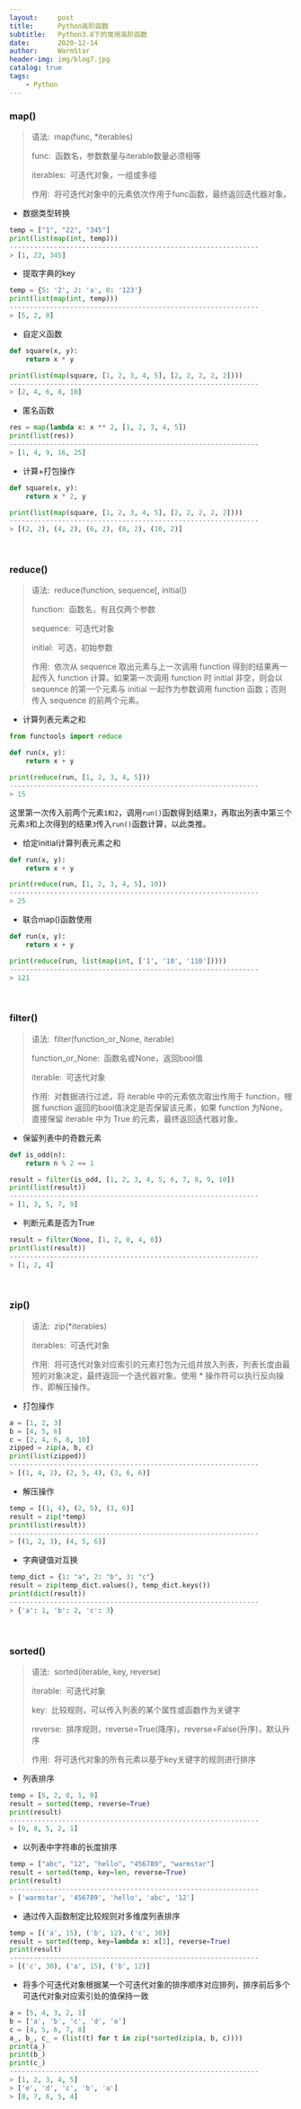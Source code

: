 ```yaml
---
layout:     post   				    
title:      Python高阶函数 				
subtitle:   Python3.8下的常用高阶函数
date:       2020-12-14 				
author:     WarmStar 						
header-img: img/blog7.jpg 	
catalog: true 				
tags:							
    - Python
---
```


### map()

> 语法:&nbsp;&nbsp;map(func, *iterables) 
>
> func:&nbsp;&nbsp;函数名，参数数量与iterable数量必须相等
>
> iterables:&nbsp;&nbsp;可迭代对象，一组或多组
>
> 作用:&nbsp;&nbsp;将可迭代对象中的元素依次作用于func函数，最终返回迭代器对象。

+ 数据类型转换

```python
temp = ["1", "22", "345"]
print(list(map(int, temp)))
--------------------------------------------------------------
> [1, 22, 345]
```

+ 提取字典的key

```python
temp = {5: '2', 2: 'a', 8: '123'}
print(list(map(int, temp)))
--------------------------------------------------------------
> [5, 2, 8]
```

+ 自定义函数

```python
def square(x, y):
    return x * y

print(list(map(square, [1, 2, 3, 4, 5], [2, 2, 2, 2, 2])))
--------------------------------------------------------------
> [2, 4, 6, 8, 10]
```

+ 匿名函数

```python
res = map(lambda x: x ** 2, [1, 2, 3, 4, 5])
print(list(res))
--------------------------------------------------------------
> [1, 4, 9, 16, 25]
```

+ 计算+打包操作

```python
def square(x, y):
    return x * 2, y

print(list(map(square, [1, 2, 3, 4, 5], [2, 2, 2, 2, 2])))
--------------------------------------------------------------
> [(2, 2), (4, 2), (6, 2), (8, 2), (10, 2)]
```

<br/>

### reduce()

> 语法:&nbsp;&nbsp;reduce(function, sequence[, initial])
>
> function:&nbsp;&nbsp;函数名，有且仅两个参数
>
> sequence:&nbsp;&nbsp;可迭代对象
>
> initial:&nbsp;&nbsp;可选，初始参数
>
> 作用:&nbsp;&nbsp;依次从 sequence 取出元素与上一次调用 function 得到的结果再一起传入 function 计算。如果第一次调用 function 时 initial 非空，则会以 sequence 的第一个元素与 initial 一起作为参数调用 function 函数；否则传入 sequence 的前两个元素。

+ 计算列表元素之和

```python
from functools import reduce

def run(x, y):
    return x + y

print(reduce(run, [1, 2, 3, 4, 5]))
--------------------------------------------------------------
> 15
```

这里第一次传入前两个元素`1和2`，调用`run()`函数得到结果`3`，再取出列表中第三个元素`3`和上次得到的结果`3`传入`run()`函数计算，以此类推。

+ 给定initial计算列表元素之和

```python
def run(x, y):
    return x + y

print(reduce(run, [1, 2, 3, 4, 5], 10))
--------------------------------------------------------------
> 25
```

+ 联合map()函数使用

```python
def run(x, y):
    return x + y

print(reduce(run, list(map(int, ['1', '10', '110']))))
--------------------------------------------------------------
> 121
```

<br/>

### filter()

> 语法:&nbsp;&nbsp;filter(function_or_None, iterable)
>
> function_or_None:&nbsp;&nbsp;函数名或None，返回bool值
>
> iterable:&nbsp;&nbsp;可迭代对象
>
> 作用:&nbsp;&nbsp;对数据进行过滤，将 iterable 中的元素依次取出作用于 function，根据 function 返回的bool值决定是否保留该元素，如果 function 为None，直接保留 iterable 中为 True 的元素，最终返回迭代器对象。

+ 保留列表中的奇数元素

```python
def is_odd(n):
    return n % 2 == 1

result = filter(is_odd, [1, 2, 3, 4, 5, 6, 7, 8, 9, 10])
print(list(result))
--------------------------------------------------------------
> [1, 3, 5, 7, 9]
```

+ 判断元素是否为True

```python
result = filter(None, [1, 2, 0, 4, 0])
print(list(result))
--------------------------------------------------------------
> [1, 2, 4]
```

<br/>

### zip()

> 语法:&nbsp;&nbsp;zip(*iterables)
>
> iterables:&nbsp;&nbsp;可迭代对象
>
> 作用:&nbsp;&nbsp;将可迭代对象对应索引的元素打包为元组并放入列表，列表长度由最短的对象决定，最终返回一个迭代器对象。使用 * 操作符可以执行反向操作，即解压操作。

+ 打包操作

```python
a = [1, 2, 3]
b = [4, 5, 6]
c = [2, 4, 6, 8, 10]
zipped = zip(a, b, c)
print(list(zipped))
--------------------------------------------------------------
> [(1, 4, 2), (2, 5, 4), (3, 6, 6)]
```

+ 解压操作

```python
temp = [(1, 4), (2, 5), (3, 6)]
result = zip(*temp)
print(list(result))
--------------------------------------------------------------
> [(1, 2, 3), (4, 5, 6)]
```

+ 字典键值对互换

```python
temp_dict = {1: "a", 2: "b", 3: "c"}
result = zip(temp_dict.values(), temp_dict.keys())
print(dict(result))
--------------------------------------------------------------
> {'a': 1, 'b': 2, 'c': 3}
```

<br/>

### sorted()

> 语法:&nbsp;&nbsp;sorted(iterable, key, reverse)
>
> iterable:&nbsp;&nbsp;可迭代对象
>
> key:&nbsp;&nbsp;比较规则，可以传入列表的某个属性或函数作为关键字
>
> reverse:&nbsp;&nbsp;排序规则，reverse=True(降序)，reverse=False(升序)，默认升序
>
> 作用:&nbsp;&nbsp;将可迭代对象的所有元素以基于key关键字的规则进行排序

+ 列表排序

```python
temp = [5, 2, 8, 1, 9]
result = sorted(temp, reverse=True)
print(result)
--------------------------------------------------------------
> [9, 8, 5, 2, 1]
```

+ 以列表中字符串的长度排序

```python
temp = ["abc", "12", "hello", "456789", "warmstar"]
result = sorted(temp, key=len, reverse=True)
print(result)
--------------------------------------------------------------
> ['warmstar', '456789', 'hello', 'abc', '12']
```

+ 通过传入函数制定比较规则对多维度列表排序

```python
temp = [('a', 15), ('b', 12), ('c', 30)]
result = sorted(temp, key=lambda x: x[1], reverse=True)
print(result)
--------------------------------------------------------------
> [('c', 30), ('a', 15), ('b', 12)]
```

+ 将多个可迭代对象根据某一个可迭代对象的排序顺序对应排列，排序前后多个可迭代对象对应索引处的值保持一致

```python
a = [5, 4, 3, 2, 1]
b = ['a', 'b', 'c', 'd', 'e']
c = [4, 5, 6, 7, 8]
a_, b_, c_ = (list(t) for t in zip(*sorted(zip(a, b, c))))
print(a_)
print(b_)
print(c_)
--------------------------------------------------------------
> [1, 2, 3, 4, 5]
> ['e', 'd', 'c', 'b', 'a']
> [8, 7, 6, 5, 4]
```



